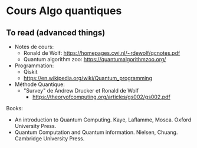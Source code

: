 # Cours Algo quantiques

## To read (advanced things)

- Notes de cours:
    - Ronald de Wolf: https://homepages.cwi.nl/~rdewolf/qcnotes.pdf
    - Quantum algorithm zoo: https://quantumalgorithmzoo.org/
- Programmation:
    - Qiskit
    - https://en.wikipedia.org/wiki/Quantum_programming
- Méthode Quantique:
    - "Survey" de Andrew Drucker et Ronald de Wolf
        - https://theoryofcomputing.org/articles/gs002/gs002.pdf

Books:
- An introduction to Quantum Computing. Kaye, Laflamme, Mosca. Oxford University Press.
- Quantum Computation and Quantum information. Nielsen, Chuang. Cambridge University Press.
